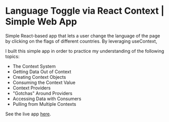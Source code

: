 # Language Toggle via React Context | Simple Web App

Simple React-based app that lets a user change the language of the page by clicking on the flags of different countries. By leveraging useContext,

I built this simple app in order to practice my understanding of the following topics:

- The Context System
- Getting Data Out of Context
- Creating Context Objects
- Consuming the Context Value
- Context Providers
- "Gotchas" Around Providers
- Accessing Data with Consumers
- Pulling from Multiple Contexts

See the live app <a href="https://tcs-simple-language-toggle.netlify.app/" target="_blank" >here</a>.
